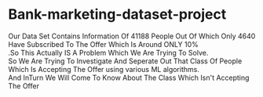 # Bank-marketing-dataset-project

Our Data Set Contains Information Of 41188 People Out Of Which Only 4640 Have Subscribed To The Offer Which Is Around ONLY 10%</br> .So This Actually IS
A Problem Which We Are Trying To Solve. </br>
So We Are Trying To Investigate And Seperate Out That Class Of People Which Is Accepting The Offer using various ML algorithms.</br>
And InTurn We Will Come To Know About The Class Which Isn't Accepting The Offer
